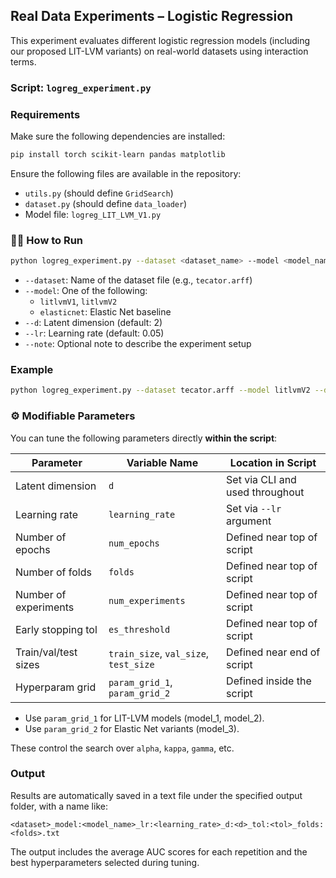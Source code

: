 ## Real Data Experiments – Logistic Regression

This experiment evaluates different logistic regression models (including our proposed LIT-LVM variants) on real-world datasets using interaction terms.

### Script: `logreg_experiment.py`

###  Requirements

Make sure the following dependencies are installed:

```bash
pip install torch scikit-learn pandas matplotlib
```

Ensure the following files are available in the repository:

- `utils.py` (should define `GridSearch`)
- `dataset.py` (should define `data_loader`)
- Model file: `logreg_LIT_LVM_V1.py`

### 🏃‍♀️ How to Run

```bash
python logreg_experiment.py --dataset <dataset_name> --model <model_name> --d <latent_dim> --lr <learning_rate> --note "<your notes>"
```

- `--dataset`: Name of the dataset file (e.g., `tecator.arff`)
- `--model`: One of the following:
  - `litlvmV1`, `litlvmV2`
  - `elasticnet`: Elastic Net baseline
- `--d`: Latent dimension (default: 2)
- `--lr`: Learning rate (default: 0.05)
- `--note`: Optional note to describe the experiment setup

###  Example

```bash
python logreg_experiment.py --dataset tecator.arff --model litlvmV2 --d 2 --lr 0.01 --note "Running LIT-LVM v2 with d=2"
```

### ⚙ Modifiable Parameters

You can tune the following parameters directly **within the script**:

| Parameter            | Variable Name     | Location in Script         |
|----------------------|-------------------|-----------------------------|
| Latent dimension     | `d`               | Set via CLI and used throughout |
| Learning rate        | `learning_rate`   | Set via `--lr` argument     |
| Number of epochs     | `num_epochs`      | Defined near top of script  |
| Number of folds      | `folds`           | Defined near top of script  |
| Number of experiments| `num_experiments` | Defined near top of script  |
| Early stopping tol   | `es_threshold`    | Defined near top of script  |
| Train/val/test sizes | `train_size`, `val_size`, `test_size` | Defined near end of script |
| Hyperparam grid      | `param_grid_1`, `param_grid_2` | Defined inside the script |

- Use `param_grid_1` for LIT-LVM models (model_1, model_2).
- Use `param_grid_2` for Elastic Net variants (model_3).

These control the search over `alpha`, `kappa`, `gamma`, etc.

###  Output

Results are automatically saved in a text file under the specified output folder, with a name like:

```
<dataset>_model:<model_name>_lr:<learning_rate>_d:<d>_tol:<tol>_folds:<folds>.txt
```

The output includes the average AUC scores for each repetition and the best hyperparameters selected during tuning.
